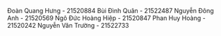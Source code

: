 Đoàn Quang Hưng	- 21520884
Bùi Đình Quân	- 21522487
Nguyễn Đông Anh - 21520569
Ngô Đức Hoàng Hiệp - 21520847
Phan Huy Hoàng - 21520242
Nguyễn Văn Trường - 21522733
